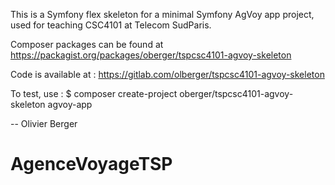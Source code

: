 This is a Symfony flex skeleton for a minimal Symfony AgVoy app
project, used for teaching CSC4101 at Telecom SudParis.

Composer packages can be found at
https://packagist.org/packages/oberger/tspcsc4101-agvoy-skeleton

Code is available at :
https://gitlab.com/olberger/tspcsc4101-agvoy-skeleton

To test, use :
 $ composer create-project oberger/tspcsc4101-agvoy-skeleton agvoy-app

-- Olivier Berger
# AgenceVoyageTSP
